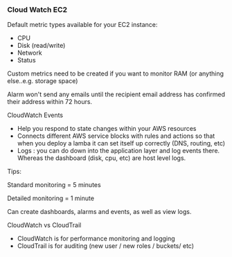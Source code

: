 ### Cloud Watch EC2

Default metric types available for your EC2 instance:
- CPU
- Disk (read/write)
- Network
- Status

Custom metrics need to be created if you want to monitor RAM (or anything else..e.g. storage space)

Alarm won't send any emails until the recipient email address has confirmed their address within 72 hours.

CloudWatch Events
- Help you respond to state changes within your AWS resources
- Connects different AWS service blocks with rules and actions so that when you deploy a lamba it can set itself up correctly (DNS, routing, etc)
- Logs : you can do down into the application layer and log events there. Whereas the dashboard (disk, cpu, etc) are host level logs. 

Tips:

Standard monitoring = 5 minutes

Detailed monitoring = 1 minute

Can create dashboards, alarms and events, as well as view logs.

CloudWatch vs CloudTrail 
- CloudWatch is for performance monitoring and logging
- CloudTrail is for auditing (new user / new roles / buckets/ etc)
